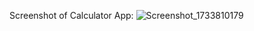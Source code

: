 Screenshot of Calculator App:
![Screenshot_1733810179](https://github.com/user-attachments/assets/912faef2-4712-45a7-9ec6-4234d4e17eed)
